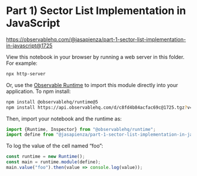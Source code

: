 # Part 1) Sector List Implementation in JavaScript

https://observablehq.com/@jasapienza/part-1-sector-list-implementation-in-javascript@1725

View this notebook in your browser by running a web server in this folder. For
example:

~~~sh
npx http-server
~~~

Or, use the [Observable Runtime](https://github.com/observablehq/runtime) to
import this module directly into your application. To npm install:

~~~sh
npm install @observablehq/runtime@5
npm install https://api.observablehq.com/d/c8fd4b84acfac69c@1725.tgz?v=3
~~~

Then, import your notebook and the runtime as:

~~~js
import {Runtime, Inspector} from "@observablehq/runtime";
import define from "@jasapienza/part-1-sector-list-implementation-in-javascript";
~~~

To log the value of the cell named “foo”:

~~~js
const runtime = new Runtime();
const main = runtime.module(define);
main.value("foo").then(value => console.log(value));
~~~

